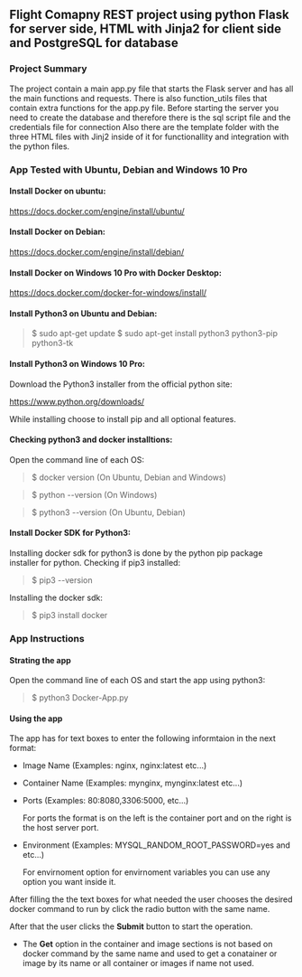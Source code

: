 
## Flight Comapny REST project using python Flask for server side, HTML with Jinja2 for client side and PostgreSQL for database 

### Project Summary
The project contain a main app.py file that starts the Flask server and has all the main functions and requests.
There is also function_utils files that contain extra functions for the app.py file.
Before starting the server you need to create the database and therefore there is the sql script file and the credentials file for connection
Also there are the template folder with the three HTML files with Jinj2 inside of it for functionallity and integration with the python files.

### App Tested with Ubuntu, Debian and Windows 10 Pro

#### Install Docker on ubuntu:
https://docs.docker.com/engine/install/ubuntu/

#### Install Docker on Debian:
https://docs.docker.com/engine/install/debian/

#### Install Docker on Windows 10 Pro with Docker Desktop:
https://docs.docker.com/docker-for-windows/install/

#### Install Python3 on Ubuntu and Debian:
>$ sudo apt-get update
>$ sudo apt-get install python3 python3-pip python3-tk

#### Install Python3 on Windows 10 Pro:
Download the Python3 installer from the official python site:

https://www.python.org/downloads/

While installing choose to install pip and all optional features.

#### Checking python3 and docker installtions:
Open the command line of each OS:
>$ docker version (On Ubuntu, Debian and Windows)

>$ python --version (On Windows)

>$ python3 --version (On Ubuntu, Debian)

#### Install Docker SDK for Python3:
Installing docker sdk for python3 is done by the python pip package installer for python.
Checking if pip3 installed:
>$ pip3 --version

Installing the docker sdk:

>$ pip3 install docker

### App Instructions
#### Strating the app
Open the command line of each OS and start the app using python3:
>$ python3 Docker-App.py
#### Using the app
The app has for text boxes to enter the following informtaion in the next format:
- Image Name (Examples: nginx, nginx:latest etc...)

- Container Name (Examples: mynginx, mynginx:latest etc...)

- Ports (Examples: 80:8080,3306:5000, etc...)

  For ports the format is on the left is the container port and on the right is the host server port.

- Environment (Examples: MYSQL_RANDOM_ROOT_PASSWORD=yes and etc...)

  For envirnoment option for envirnoment variables you can use any option you want inside it.

After filling the the text boxes for what needed the user chooses the desired docker command to run by click the radio button with the same name.

After that the user clicks the **Submit** button to start the operation.

* The **Get** option in the container and image sections is not based on docker command by the same name and used to get a conatainer or image by its name or all container or images if name not used.
